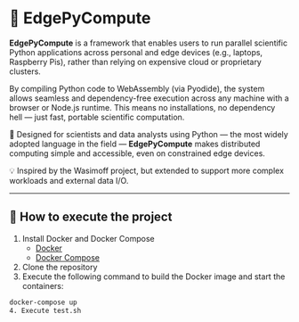 # 🚀 EdgePyCompute

**EdgePyCompute** is a framework that enables users to run parallel scientific Python applications across personal and edge devices (e.g., laptops, Raspberry Pis), rather than relying on expensive cloud or proprietary clusters.

By compiling Python code to WebAssembly (via Pyodide), the system allows seamless and dependency-free execution across any machine with a browser or Node.js runtime. This means no installations, no dependency hell — just fast, portable scientific computation.

🔬 Designed for scientists and data analysts using Python — the most widely adopted language in the field — **EdgePyCompute** makes distributed computing simple and accessible, even on constrained edge devices.

💡 Inspired by the Wasimoff project, but extended to support more complex workloads and external data I/O.

---

## 🐳 How to execute the project

1. Install Docker and Docker Compose
   - [Docker](https://docs.docker.com/get-docker/)
   - [Docker Compose](https://docs.docker.com/compose/install/)
2. Clone the repository
3. Execute the following command to build the Docker image and start the containers:
```bash
docker-compose up
4. Execute test.sh
